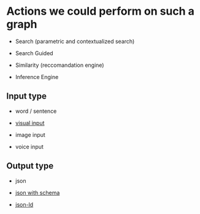 
# Actions we could perform on such a graph

* Search (parametric and contextualized search)

* Search Guided

* Similarity (reccomandation engine)

* Inference Engine 




## Input type 

* word / sentence 

* [visual input](http://demo.staple-api.org/)

* image input 

* voice input


## Output type 

* json 

* [json with schema](https://json-schema.org/)

* [json-ld](https://json-ld.org/)